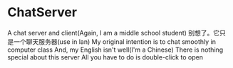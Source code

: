 # ChatServer
A chat server and client(Again, I am a middle school student)
别想了。它只是一个聊天服务器(use in lan)
My original intention is to chat smoothly in computer class
And, my English isn't well(I'm a Chinese)
There is nothing special about this server
All you have to do is double-click to open
